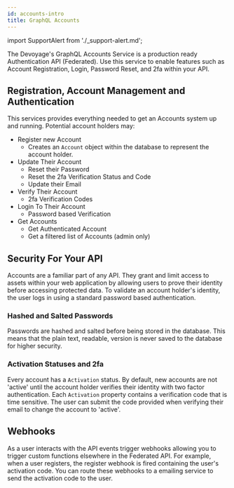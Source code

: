 ```yaml
---
id: accounts-intro
title: GraphQL Accounts
---
```


import SupportAlert from './\_support-alert.md';

<SupportAlert />

The Devoyage's GraphQL Accounts Service is a production ready Authentication API (Federated). Use this service to enable features such as Account Registration, Login, Password Reset, and 2fa within your API.

## Registration, Account Management and Authentication

This services provides everything needed to get an Accounts system up and running. Potential account holders may:

- Register new Account
  - Creates an `Account` object within the database to represent the account holder.
- Update Their Account
  - Reset their Password
  - Reset the 2fa Verification Status and Code
  - Update their Email
- Verify Their Account
  - 2fa Verification Codes
- Login To Their Account
  - Password based Verification
- Get Accounts
  - Get Authenticated Account
  - Get a filtered list of Accounts (admin only)

## Security For Your API

Accounts are a familiar part of any API. They grant and limit access to assets within your web application by allowing users to prove their identity before accessing protected data. To validate an account holder's identity, the user logs in using a standard password based authentication.

### Hashed and Salted Passwords

Passwords are hashed and salted before being stored in the database. This means that the plain text, readable, version is never saved to the database for higher security.

### Activation Statuses and 2fa

Every account has a `Activation` status. By default, new accounts are not 'active' until the account holder verifies their identity with two factor authentication. Each `Activation` property contains a verification code that is time sensitive. The user can submit the code provided when verifying their email to change the account to 'active'.

## Webhooks

As a user interacts with the API events trigger webhooks allowing you to trigger custom functions elsewhere in the Federated API. For example, when a user registers, the register webhook is fired containing the user's activation code. You can route these webhooks to a emailing service to send the activation code to the user.
